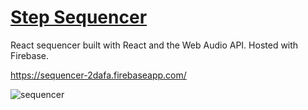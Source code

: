 # [Step Sequencer](https://sequencer-2dafa.firebaseapp.com/)

React sequencer built with React and the Web Audio API. Hosted with Firebase.

https://sequencer-2dafa.firebaseapp.com/

![sequencer](https://firebasestorage.googleapis.com/v0/b/sequencer-2dafa.appspot.com/o/Screen%20Shot%202017-01-10%20at%2011.04.47.png?alt=media&token=a0ba56fd-5995-4ddf-b94a-d744640955b6)
